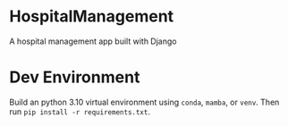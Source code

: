 # HospitalManagement
A hospital management app built with Django

# Dev Environment
Build an python 3.10 virtual environment using `conda`, `mamba`, or `venv`. Then run `pip install -r requirements.txt`.
